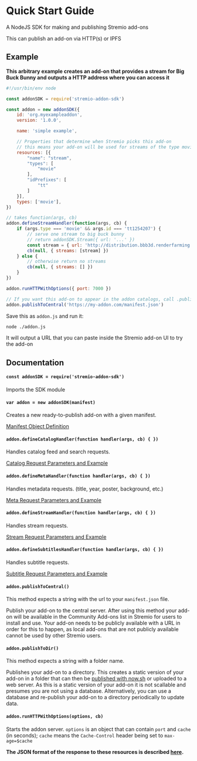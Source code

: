 # Quick Start Guide

A NodeJS SDK for making and publishing Stremio add-ons

This can publish an add-on via HTTP(s) or IPFS


## Example

**This arbitrary example creates an add-on that provides a stream for Big Buck Bunny and outputs a HTTP address where you can access it**

```javascript
#!/usr/bin/env node

const addonSDK = require('stremio-addon-sdk')

const addon = new addonSDK({
    id: 'org.myexampleaddon',
    version: '1.0.0',

    name: 'simple example',

    // Properties that determine when Stremio picks this add-on
    // this means your add-on will be used for streams of the type movie
    resources: [{
        "name": "stream",
        "types": [
            "movie"
        ],
        "idPrefixes": [
            "tt"
        ]
    }],
    types: ['movie'],
})

// takes function(args, cb)
addon.defineStreamHandler(function(args, cb) {
    if (args.type === 'movie' && args.id === 'tt1254207') {
        // serve one stream to big buck bunny
        // return addonSDK.Stream({ url: '...' })
        const stream = { url: 'http://distribution.bbb3d.renderfarming.net/video/mp4/bbb_sunflower_1080p_30fps_normal.mp4' }
        cb(null, { streams: [stream] })
    } else {
        // otherwise return no streams
        cb(null, { streams: [] })
    }
})

addon.runHTTPWithOptions({ port: 7000 })

// If you want this add-on to appear in the addon catalogs, call .publishToCentral() with the publically available URL to your manifest
addon.publishToCentral('https://my-addon.com/manifest.json')

```

Save this as `addon.js` and run it:

```bash
node ./addon.js
```

It will output a URL that you can paste inside the Stremio add-on UI to try the add-on

## Documentation


#### `const addonSDK = require('stremio-addon-sdk')`

Imports the SDK module


#### `var addon = new addonSDK(manifest)`

Creates a new ready-to-publish add-on with a given manifest. 

[Manifest Object Definition](./api/responses/manifest.md)


#### `addon.defineCatalogHandler(function handler(args, cb) { })`

Handles catalog feed and search requests.

[Catalog Request Parameters and Example](./api/requests/defineCatalogHandler.md)


#### `addon.defineMetaHandler(function handler(args, cb) { })`

Handles metadata requests. (title, year, poster, background, etc.)

[Meta Request Parameters and Example](./api/requests/defineMetaHandler.md)


#### `addon.defineStreamHandler(function handler(args, cb) { })`

Handles stream requests.

[Stream Request Parameters and Example](./api/requests/defineStreamHandler.md)


#### `addon.defineSubtitlesHandler(function handler(args, cb) { })`

Handles subtitle requests.

[Subtitle Request Parameters and Example](./api/requests/defineSubtitlesHandler.md)


#### `addon.publishToCentral()`

This method expects a string with the url to your `manifest.json` file.

Publish your add-on to the central server. After using this method your add-on will be available in the Community Add-ons list in Stremio for users to install and use. Your add-on needs to be publicly available with a URL in order for this to happen, as local add-ons that are not publicly available cannot be used by other Stremio users.


#### `addon.publishToDir()`

This method expects a string with a folder name.

Publishes your add-on to a directory. This creates a static version of your add-on in a folder that can then be [published with now.sh](https://github.com/Stremio/stremio-static-addon-example) or uploaded to a web server. As this is a static version of your add-on it is not scallable and presumes you are not using a database. Alternatively, you can use a database and re-publish your add-on to a directory periodically to update data.


#### `addon.runHTTPWithOptions(options, cb)`

Starts the addon server. `options` is an object that can contain `port` and `cache` (in seconds); `cache` means the `Cache-Control` header being set to `max-age=$cache`

**The JSON format of the response to these resources is described [here](./api/responses).**
